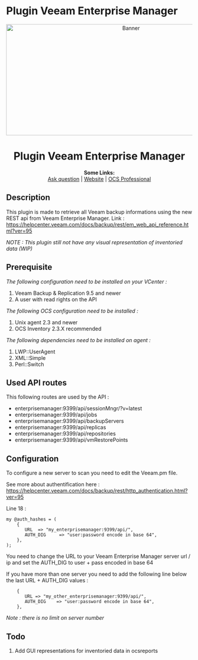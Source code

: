 # Plugin Veeam Enterprise Manager

<p align="center">
  <img src="https://cdn.ocsinventory-ng.org/common/banners/banner660px.png" height=300 width=660 alt="Banner">
</p>

<h1 align="center">Plugin Veeam Enterprise Manager</h1>
<p align="center">
  <b>Some Links:</b><br>
  <a href="http://ask.ocsinventory-ng.org">Ask question</a> |
  <a href="https://www.ocsinventory-ng.org/?utm_source=github-ocs">Website</a> |
  <a href="https://www.ocsinventory-ng.org/en/#ocs-pro-en">OCS Professional</a>
</p>

## Description

This plugin is made to retrieve all Veeam backup informations using the new REST api from Veeam Enterprise Manager.
Link : https://helpcenter.veeam.com/docs/backup/rest/em_web_api_reference.html?ver=95

*NOTE : This plugin still not have any visual representation of inventoried data (WIP)*

## Prerequisite

*The following configuration need to be installed on your VCenter :*
1. Veeam Backup & Replication 9.5 and newer
2. A user with read rights on the API

*The following OCS configuration need to be installed :*
1. Unix agent 2.3 and newer
2. OCS Inventory 2.3.X recommended

*The following dependencies need to be installed on agent :*
1. LWP::UserAgent
2. XML::Simple
3. Perl::Switch

## Used API routes

This following routes are used by the API :
- enterprisemanager:9399/api/sessionMngr/?v=latest
- enterprisemanager:9399/api/jobs
- enterprisemanager:9399/api/backupServers
- enterprisemanager:9399/api/replicas
- enterprisemanager:9399/api/repositories
- enterprisemanager:9399/api/vmRestorePoints

## Configuration

To configure a new server to scan you need to edit the Veeam.pm file.

See more about authentification here :
https://helpcenter.veeam.com/docs/backup/rest/http_authentication.html?ver=95

Line 18 :  
```
my @auth_hashes = (
    {
       URL  => "my_enterprisemanager:9399/api/",
       AUTH_DIG     => "user:password encode in base 64",
    },
);
```

You need to change the URL to your Veeam Enterprise Manager server url / ip and set the AUTH_DIG to user + pass encoded in base 64

If you have more than one server you need to add the following line below the last URL + AUTH_DIG values :

```
    {
       URL => "my_other_enterprisemanager:9399/api/",
       AUTH_DIG    => "user:password encode in base 64",
    },
```

*Note : there is no limit on server number*

## Todo

1. Add GUI representations for inventoried data in ocsreports
